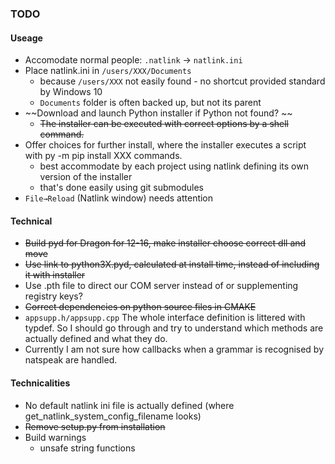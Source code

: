 ### TODO

#### Useage

- Accomodate normal people: `.natlink` -> `natlink.ini`
- Place natlink.ini in `/users/XXX/Documents` 
  - because `/users/XXX` not easily found - no shortcut provided standard by Windows 10
  - `Documents` folder is often backed up, but not its parent
- ~~Download and launch Python installer if Python not found? ~~
  - ~~The installer can be executed with correct options by a shell command.~~
- Offer choices for further install, where the installer executes a script with py -m pip install XXX commands. 
  - best accommodate by each project using natlink defining its own version of the installer
  - that's done easily using git submodules
- `File→Reload` (Natlink window) needs attention

#### Technical

- ~~Build pyd for Dragon for 12-16, make installer choose correct dll and move~~
- ~~Use link to python3X.pyd, calculated at install time, instead of including it with installer~~
- Use .pth file to direct our COM server instead of or supplementing registry keys?
- ~~Correct dependencies on python source files in CMAKE~~
- `appsupp.h/appsupp.cpp` The whole interface definition is littered with typdef. So I should go through and try to understand which methods are actually defined and what they do.
- Currently I am not sure how callbacks when a grammar is recognised by natspeak are handled.

#### Technicalities

- No default natlink ini file is actually defined (where get_natlink_system_config_filename looks)
- ~~Remove setup.py from installation~~
- Build warnings
  - unsafe string functions
